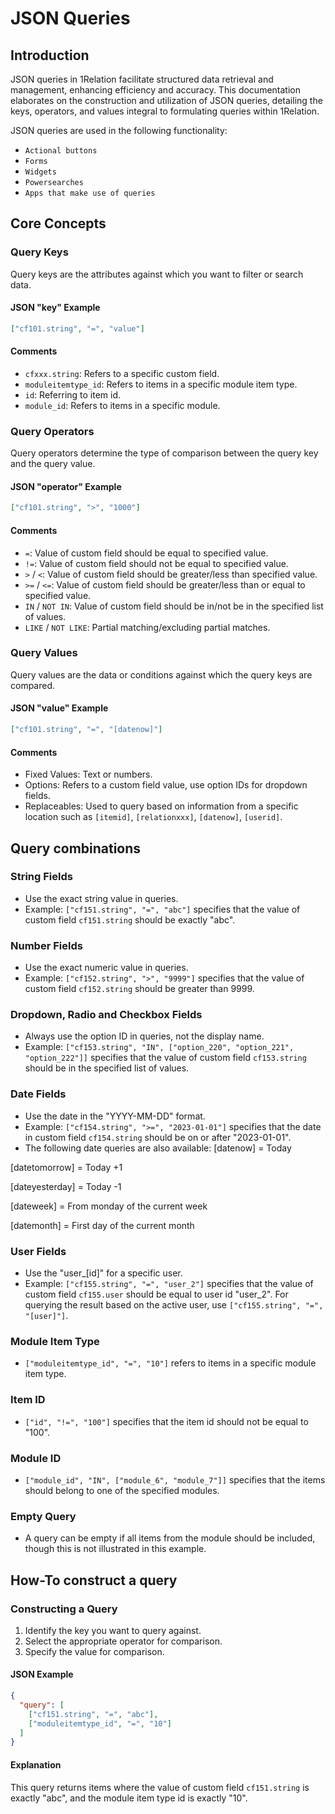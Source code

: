 
# JSON Queries

## Introduction

JSON queries in 1Relation facilitate structured data retrieval and management, enhancing efficiency and accuracy. This documentation elaborates on the construction and utilization of JSON queries, detailing the keys, operators, and values integral to formulating queries within 1Relation.

JSON queries are used in the following functionality:

- `Actional buttons`
- `Forms`
- `Widgets`
- `Powersearches`
- `Apps that make use of queries`

## Core Concepts

### Query Keys

Query keys are the attributes against which you want to filter or search data.

#### JSON "key" Example

```json
["cf101.string", "=", "value"]
```

#### Comments
- `cfxxx.string`: Refers to a specific custom field.
- `moduleitemtype_id`: Refers to items in a specific module item type.
- `id`: Referring to item id.
- `module_id`: Refers to items in a specific module.

### Query Operators

Query operators determine the type of comparison between the query key and the query value.

#### JSON "operator" Example

```json
["cf101.string", ">", "1000"]
```

#### Comments
- `=`: Value of custom field should be equal to specified value.
- `!=`: Value of custom field should not be equal to specified value.
- `>` / `<`: Value of custom field should be greater/less than specified value.
- `>=` / `<=`: Value of custom field should be greater/less than or equal to specified value.
- `IN` / `NOT IN`: Value of custom field should be in/not be in the specified list of values.
- `LIKE` / `NOT LIKE`: Partial matching/excluding partial matches.

### Query Values

Query values are the data or conditions against which the query keys are compared.

#### JSON "value" Example

```json
["cf101.string", "=", "[datenow]"]
```

#### Comments
- Fixed Values: Text or numbers.
- Options: Refers to a custom field value, use option IDs for dropdown fields.
- Replaceables: Used to query based on information from a specific location such as `[itemid]`, `[relationxxx]`, `[datenow]`, `[userid]`.

## Query combinations

### String Fields

- Use the exact string value in queries.
- Example: `["cf151.string", "=", "abc"]` specifies that the value of custom field `cf151.string` should be exactly "abc".

### Number Fields

- Use the exact numeric value in queries.
- Example: `["cf152.string", ">", "9999"]` specifies that the value of custom field `cf152.string` should be greater than 9999.

### Dropdown, Radio and Checkbox Fields

- Always use the option ID in queries, not the display name.
- Example: `["cf153.string", "IN", ["option_220", "option_221", "option_222"]]` specifies that the value of custom field `cf153.string` should be in the specified list of values.

### Date Fields

- Use the date in the "YYYY-MM-DD" format.
- Example: `["cf154.string", ">=", "2023-01-01"]` specifies that the date in custom field `cf154.string` should be on or after "2023-01-01".
- The following date queries are also available:
[datenow] = Today

[datetomorrow] = Today +1 

[dateyesterday] = Today -1

[dateweek] = From monday of the current week

[datemonth] = First day of the current month

### User Fields

- Use the "user_[id]" for a specific user.
- Example: `["cf155.string", "=", "user_2"]` specifies that the value of custom field `cf155.user` should be equal to user id "user_2". For querying the result based on the active user, use `["cf155.string", "=", "[user]"]`.

### Module Item Type

- `["moduleitemtype_id", "=", "10"]` refers to items in a specific module item type.

### Item ID

- `["id", "!=", "100"]` specifies that the item id should not be equal to "100".

### Module ID

- `["module_id", "IN", ["module_6", "module_7"]]` specifies that the items should belong to one of the specified modules.

### Empty Query

- A query can be empty if all items from the module should be included, though this is not illustrated in this example.

## How-To construct a query

### Constructing a Query

1. Identify the key you want to query against.
2. Select the appropriate operator for comparison.
3. Specify the value for comparison.

#### JSON Example

```json
{
  "query": [
    ["cf151.string", "=", "abc"],
    ["moduleitemtype_id", "=", "10"]
  ]
}
```

#### Explanation
This query returns items where the value of custom field `cf151.string` is exactly "abc", and the module item type id is exactly "10".